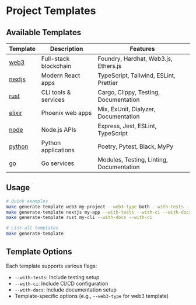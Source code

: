 # Project Templates

## Available Templates

| Template | Description | Features |
|----------|-------------|----------|
| [web3](https://github.com/Hydepwns/dotfiles/tree/main/scripts/templates) | Full-stack blockchain | Foundry, Hardhat, Web3.js, Ethers.js |
| [nextjs](https://nextjs.org/) | Modern React apps | TypeScript, Tailwind, ESLint, Prettier |
| [rust](https://www.rust-lang.org/) | CLI tools & services | Cargo, Clippy, Testing, Documentation |
| [elixir](https://elixir-lang.org/) | Phoenix web apps | Mix, ExUnit, Dialyzer, Documentation |
| [node](https://nodejs.org/) | Node.js APIs | Express, Jest, ESLint, TypeScript |
| [python](https://www.python.org/) | Python applications | Poetry, Pytest, Black, MyPy |
| [go](https://golang.org/) | Go services | Modules, Testing, Linting, Documentation |

## Usage

```bash
# Quick examples
make generate-template web3 my-project --web3-type both --with-tests --with-ci
make generate-template nextjs my-app --with-tests --with-ci --with-docs
make generate-template rust my-cli --with-docs --with-ci

# List all templates
make generate-template
```

## Template Options

Each template supports various flags:

- `--with-tests`: Include testing setup
- `--with-ci`: Include CI/CD configuration
- `--with-docs`: Include documentation setup
- Template-specific options (e.g., `--web3-type` for web3 template)

